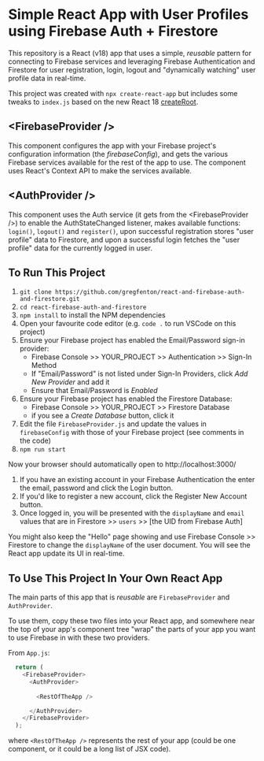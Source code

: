 # Simple React App with User Profiles using Firebase Auth + Firestore

This repository is a React (v18) app that uses a simple, *reusable* pattern for connecting to Firebase services and leveraging Firebase Authentication and Firestore for user registration, login, logout and "dynamically watching" user profile data in real-time.

This project was created with `npx create-react-app` but includes some tweaks to `index.js` based on the new React 18 [createRoot](https://github.com/reactwg/react-18/discussions/5).

## &lt;FirebaseProvider /&gt;

This component configures the app with your Firebase project's configuration information (the *firebaseConfig*), and gets the various Firebase services available for the rest of the app to use.  The component uses React's Context API to make the services available.

## &lt;AuthProvider /&gt;

This component uses the Auth service (it gets from the &lt;FirebaseProvider /&gt;) to enable the AuthStateChanged listener, makes available functions: `login()`, `logout()` and `register()`, upon successful registration stores "user profile" data to Firestore, and upon a successful login fetches the "user profile" data for the currently logged in user.

## To Run This Project

1. `git clone https://github.com/gregfenton/react-and-firebase-auth-and-firestore.git`
1. `cd react-firebase-auth-and-firestore`
1. `npm install`  to install the NPM dependencies
1. Open your favourite code editor (e.g. `code .` to run VSCode on this project)
1. Ensure your Firebase project has enabled the Email/Password sign-in provider:
   - Firebase Console >> YOUR_PROJECT >> Authentication >> Sign-In Method
   - If "Email/Password" is not listed under Sign-In Providers, click *Add New Provider* and add it
   - Ensure that Email/Password is *Enabled*
1. Ensure your Firebase project has enabled the Firestore Database:
   - Firebase Console >> YOUR_PROJECT >> Firestore Database
   - if you see a *Create Database* button, click it
1. Edit the file `FirebaseProvider.js` and update the values in `firebaseConfig` with those of your Firebase project (see comments in the code)
1. `npm run start`

Now your browser should automatically open to http://localhost:3000/
1. If you have an existing account in your Firebase Authentication the enter the email, password and click the Login button.
1. If you'd like to register a new account, click the Register New Account button.
1. Once logged in, you will be presented with the `displayName` and `email` values that are in Firestore >> `users` >> [the UID from Firebase Auth]

You might also keep the "Hello" page showing and use Firebase Console >> Firestore to change the `displayName` of the user document.  You will see the React app update its UI in real-time.

## To Use This Project In Your Own React App

The main parts of this app that is *reusable* are `FirebaseProvider` and `AuthProvider`.

To use them, copy these two files into your React app, and somewhere near the top of your app's component tree "wrap" the parts of your app you want to use Firebase in with these two providers.

From `App.js`:

```js
  return (
    <FirebaseProvider>
      <AuthProvider>
    
        <RestOfTheApp />

      </AuthProvider>
    </FirebaseProvider>
  );
```

where `<RestOfTheApp />` represents the rest of your app (could be one component, or it could be a long list of JSX code).
